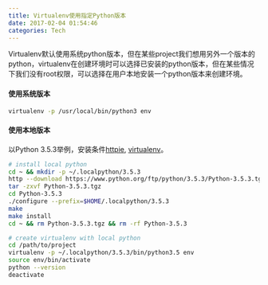 ```yaml
---
title: Virtualenv使用指定Python版本
date: 2017-02-04 01:54:46
categories: Tech
---
```


Virtualenv默认使用系统python版本，但在某些project我们想用另外一个版本的python，virtualenv在创建环境时可以选择已安装的python版本，但在某些情况下我们没有root权限，可以选择在用户本地安装一个python版本来创建环境。

<!-- more -->

#### 使用系统版本

```sh
virtualenv -p /usr/local/bin/python3 env
```

#### 使用本地版本

以Python 3.5.3举例，安装条件[httpie](https://github.com/jkbrzt/httpie), [virtualenv](https://virtualenv.pypa.io/en/stable/)。

```sh
# install local python
cd ~ && mkdir -p ~/.localpython/3.5.3
http --download https://www.python.org/ftp/python/3.5.3/Python-3.5.3.tgz
tar -zxvf Python-3.5.3.tgz
cd Python-3.5.3
./configure --prefix=$HOME/.localpython/3.5.3
make
make install
cd ~ && rm Python-3.5.3.tgz && rm -rf Python-3.5.3

# create virtualenv with local python
cd /path/to/project
virtualenv -p ~/.localpython/3.5.3/bin/python3.5 env
source env/bin/activate
python --version
deactivate
```



